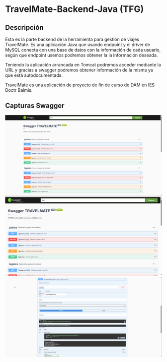 # TravelMate-Backend-Java (TFG)
## Descripción

Esta es la parte backend de la herramienta para gestión de viajes TravelMate. Es una aplicación Java que usando endpoint y el driver de MySQL conecta con una base de datos con la información de cada usuario, según que endpoint usemos podremos obtener la la información deseada.

Teniendo la aplicación arrancada en Tomcat podremos acceder mediante la URL y gracias a swagger podremos obtener información de la misma ya que está autodocumentada.

TravelMate es una aplicación de proyecto de fin de curso de DAM en IES Doctr Balmis.


##  Capturas Swagger




![Alt text](./img/swagger.png?raw=true "Captura 1")
![Alt text](./img/swagger1.png?raw=true "Captura 1")
![Alt text](./img/swagger2.png?raw=true "Captura 1")